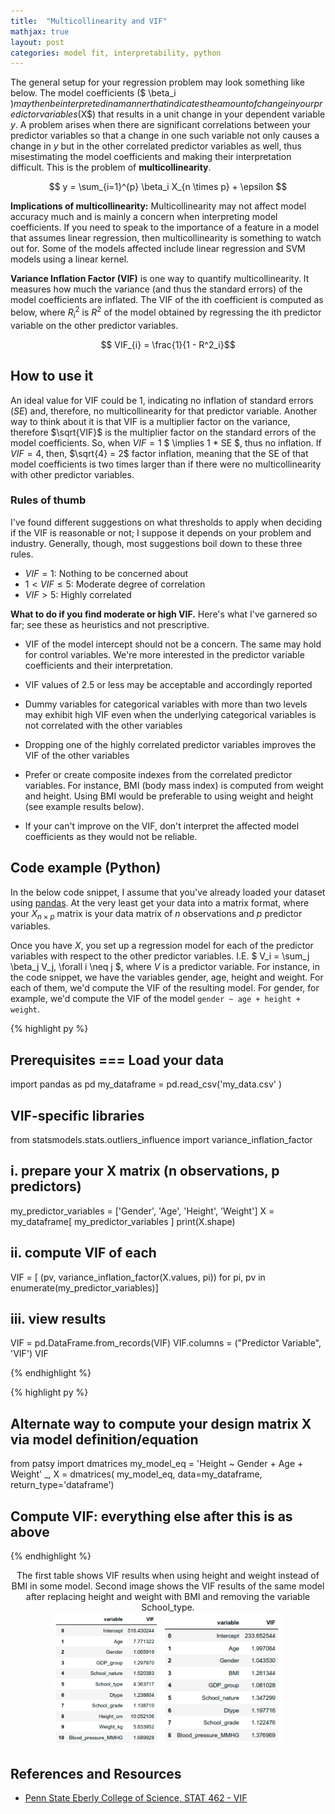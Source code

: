 ```yaml
---
title:  "Multicollinearity and VIF"
mathjax: true
layout: post
categories: model fit, interpretability, python
---
```


The general setup for your regression problem may look something like below. The model coefficients ($ \beta_i $) may then be interpreted in a manner that indicates the amount of change in your predictor variables ($X$) that results in a unit change in your dependent variable $y$. A problem arises when there are significant correlations between your predictor variables so that a change in one such variable not only causes a change in $y$ but in the other correlated predictor variables as well, thus misestimating the model coefficients and making their interpretation difficult. This is the problem of **multicollinearity**.

$$ y = \sum_{i=1}^{p} \beta_i X_{n \times p} + \epsilon $$

<p> 
</p>

**Implications of multicollinearity:** Multicollinearity may not affect model accuracy much and is mainly a concern when interpreting model coefficients. If you need to speak to the importance of a feature in a model that assumes linear regression, then multicollinearity is something to watch out for. Some of the models affected include linear regression and SVM models using a linear kernel. 

**Variance Inflation Factor (VIF)** is one way to quantify multicollinearity. It measures how much the variance (and thus the standard errors) of the model coefficients are inflated. The VIF of the ith coefficient is computed as below, where $R^2_i$ is $R^2$ of the model obtained by regressing the ith predictor variable on the other predictor variables. 

$$ VIF_{i} = \frac{1}{1 - R^2_i}$$

## How to use it
An ideal value for VIF could be 1, indicating no inflation of standard errors ($SE$) and, therefore, no multicollinearity for that predictor variable. Another way to think about it is that VIF is a multiplier factor on the variance, therefore $\sqrt{VIF}$ is the multiplier factor on the standard errors of the model coefficients. So, when $VIF = 1$ $ \implies 1 * SE $, thus no inflation. If $VIF=4$, then, $\sqrt{4} = 2$ factor inflation, meaning that the SE of that model coefficients is two times larger than if there were no multicollinearity with other predictor variables. 


### Rules of thumb
I've found different suggestions on what thresholds to apply when deciding if the VIF is reasonable or not; I suppose it depends on your problem and industry. Generally, though, most suggestions boil down to these three rules.

- $VIF = 1$: Nothing to be concerned about 
- $1 < VIF \le 5$: Moderate degree of correlation 
- $VIF > 5$: Highly correlated 

**What to do if you find moderate or high VIF.**
Here's what I've garnered so far; see these as heuristics and not prescriptive.

- VIF of the model intercept should not be a concern. The same may hold for control variables. We're more interested in the predictor variable coefficients and their interpretation. 

- VIF values of 2.5 or less may be acceptable and accordingly reported

- Dummy variables for categorical variables with more than two levels may exhibit high VIF even when the underlying categorical variables is not correlated with the other variables 

- Dropping one of the highly correlated predictor variables improves the VIF of the other variables 

- Prefer or create composite indexes from the correlated predictor variables. For instance, BMI (body mass index) is computed from weight and height. Using BMI would be preferable to using weight and height (see example results below). 

- If your can't improve on the VIF, don't interpret the affected model coefficients as they would not be reliable. 


## Code example (Python)
In the below code snippet, I assume that you've already loaded your dataset using <a href="https://pandas.pydata.org/docs/reference/api/pandas.DataFrame.html" target="_blank">pandas</a>. At the very least get your data into a matrix format, where your $X_{n \times p}$ matrix is your data matrix of $n$ observations and $p$ predictor variables. 

Once you have $X$, you set up a regression model for each of the predictor variables with respect to the other predictor variables. I.E. $ V_i = \sum_j \beta_j V_j, \forall i \neq j $, where $V$ is a predictor variable. For instance, in the code snippet, we have the variables gender, age, height and weight. For each of them, we'd compute the VIF of the resulting model. For gender, for example, we'd compute the VIF of the model `gender ~ age + height + weight`.  

{% highlight py %}
## Prerequisites === Load your data 
import pandas as pd
my_dataframe = pd.read_csv('my_data.csv' )

## VIF-specific libraries
from statsmodels.stats.outliers_influence import variance_inflation_factor

## i. prepare your X matrix (n observations, p predictors)
my_predictor_variables = ['Gender', 'Age', 'Height', 'Weight'] 
X = my_dataframe[ my_predictor_variables ]
print(X.shape) 

## ii. compute VIF of each 
VIF = [ (pv, variance_inflation_factor(X.values, pi)) for pi, pv in enumerate(my_predictor_variables)]

## iii. view results
VIF = pd.DataFrame.from_records(VIF)
VIF.columns = ("Predictor Variable", 'VIF')
VIF

{% endhighlight %}


{% highlight py %}
## Alternate way to compute your design matrix X via model definition/equation 
from patsy import dmatrices
my_model_eq = 'Height ~ Gender + Age + Weight' 
_, X = dmatrices( my_model_eq, data=my_dataframe, return_type='dataframe')

## Compute VIF: everything else after this is as above
{% endhighlight %}

<p align='center'>
    The first table shows VIF results when using height and weight instead of BMI in some model. Second image shows the VIF results of the same model after replacing height and weight with BMI and removing the variable School_type. 
    <br/> 
    <img src='https://github.com/bilha-analytics/bilha-analytics.github.io/blob/master/res/20220316_vif_eq_b4.png?raw=true' width='170'> 
    <img src='https://github.com/bilha-analytics/bilha-analytics.github.io/blob/master/res/20220316_vif_eq_after.png?raw=true' width='190'> 
</p> 



## References and Resources 

<ul> 
<li><a href="https://online.stat.psu.edu/stat462/node/180/" target="_blank">Penn State Eberly College of Science, STAT 462 - VIF </a></li>

</ul>

